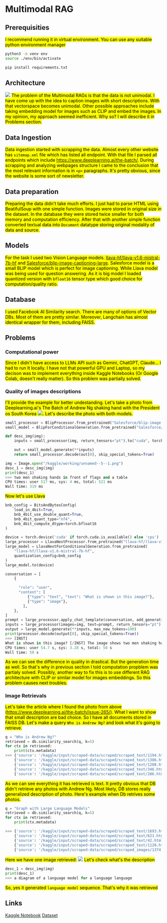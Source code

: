 # Multimodal RAG

## Prerequisities
<mark>I recommend running it in virtual environment. You can use any suitable python environment manager</mark>

```bash
python3 -m venv env
source ./env/bin/activate
```

```bash
pip install requirements.txt
```

## Architecture
![](imgs/Mulimodal_RAG.jpg)
<mark>The problem of the Multimodal RAGs is that the data is not unimodal.
I have come up with the idea to caption images with short descriptions. With that vectorspace becomes unimodal. Other possible approaches include taking embedding model for images such as CLIP and embed the images. In my opinion, my approach seemed inefficient. Why so? I will describe it in Problems section.</mark>

## Data Ingestion
<mark>Data ingestion started with scrapping the data. Almost every other website has `sitemap.xml` file which has listed all endpoint. With that file I parsed all endpoints which include https://www.deeplearning.ai/the-batch/. During scrapping and analyzing webpages structure I came to the conclusion that the most relevant information is in `<p>` paragraphs. It's pretty obvious, since the website is some sort of newsletter.</mark>

## Data preparation
<mark>Preparing the data didn't take much efforts. I just had to parse HTML using BeatifulSoup with one simple function. Images were stored in original size in the dataset. In the database they were stored twice smaller for both memory and computation efficiency. After that with another simple function converted textual data into `Document` datatype storing original modality of data and source.</mark>

## Models
<mark>For the task I used two Vision Language models. [llava-hf/llava-v1.6-mistral-7b-hf](https://huggingface.co/llava-hf/llava-v1.6-mistral-7b-hf) and [Salesforce/blip-image-captioning-large](https://huggingface.co/Salesforce/blip-image-captioning-large). Salesforce model is a small BLIP model which is perfect for image captioning. While Llava model was being used for question answering. As it is big model I loaded quantized version with `bfloat16` tensor type which good choice for computation/quality ratio.</mark>

## Database
<mark>I used Facebook AI Similarity search. There are many of options of Vector DBs. Most of them are pretty similar. Moreover, Langchain has almost identical wrapper for them, including FAISS.</mark>

## Problems

### Computational power
<mark>Since I didn't have access to LLMs API such as Gemini, ChatGPT, Claude... I had to run It locally. I have not that powerful GPU and Laptop, so my decison was to implement everything inside Kaggle Notebooks (Or Google Colab, doesn't really matter). So this problem was partially solved.
</mark>

### Quality of images descriptions
<mark>I'll provide the example for better undestanding. Let's take a photo from Deeplearning.ai's The Batch of Andrew Ng shaking hand with the President os South Korea ![](imgs/example.png). Let's describe the photo with both models.</mark>

```python
small_processor = BlipProcessor.from_pretrained("Salesforce/blip-image-captioning-large")
small_model = BlipForConditionalGeneration.from_pretrained("Salesforce/blip-image-captioning-large", torch_dtype=torch.float16).to(device)

def desc_img(img):
    inputs = small_processor(img, return_tensors="pt").to("cuda", torch.float16)

    out = small_model.generate(**inputs)
    return small_processor.decode(out[0], skip_special_tokens=True)

img = Image.open("/kaggle/working/unnamed--5--1.png")
desc_1 = desc_img(img)
print(desc_1)
>>> two men shaking hands in front of flags and a table
CPU times: user 517 ms, sys: 4 ms, total: 521 ms
Wall time: 319 ms
```

<mark>Now let's use Llava</mark>

```python
bnb_config = BitsAndBytesConfig(
    load_in_4bit=True,
    bnb_4bit_use_double_quant=True,
    bnb_4bit_quant_type="nf4",
    bnb_4bit_compute_dtype=torch.bfloat16
)

device = torch.device('cuda' if torch.cuda.is_available() else 'cpu')
large_processor = LlavaNextProcessor.from_pretrained("llava-hf/llava-v1.6-mistral-7b-hf")
large_model = LlavaNextForConditionalGeneration.from_pretrained(
    "llava-hf/llava-v1.6-mistral-7b-hf",
    quantization_config=bnb_config
)
large_model.to(device)

conversation = [
    {

      "role": "user",
      "content": [
          {"type": "text", "text": "What is shown in this image?"},
          {"type": "image"},
        ],
    },
]
prompt = large_processor.apply_chat_template(conversation, add_generation_prompt=True)
inputs = large_processor(images=img, text=prompt, return_tensors="pt").to("cuda:0")
output = large_model.generate(**inputs, max_new_tokens=100)
print(processor.decode(output[0], skip_special_tokens=True))
>>> [INST]  
What is shown in this image? [/INST] The image shows two men shaking hands. They are dressed in formal attire, with one wearing a dark suit and the other in a light-colored suit. Behind them, there are flags that suggest a diplomatic or official setting, possibly a meeting between two countries or organizations. The text at the bottom of the image provides context, indicating that the meeting is between Andrew Ng (left) and Yoon Suk (right), and it took place on July 30, 202
CPU times: user 54.7 s, sys: 3.28 s, total: 58 s
Wall time: 58 s
```

<mark>As we can see the difference in quality in drastical. But the generation time as well. So that's why in previous section I told computation propblem was partialy solved. Possibly, another way to fix this is to use different RAG architecture with CLIP or similar model for images embeddings. So this problem causes next troubles.</mark>

### Image Retrievals
<mark>Let's take the article where I found the photo from above (https://www.deeplearning.ai/the-batch/issue-265/). What I want to show that small description are bad choice. So I have all documents stored in  FAISS DB. Let's make a query `Who is Andrew Ng?` and look what it's going to retrieve.<mark>

```python
q = "Who is Andrew Ng?"
retrieved = db.similarity_search(q, k=5)
for ctx in retrieved:
    print(ctx.metadata)
>>> {'source': '/kaggle/input/scraped-data/scraped/scraped_text/1194.html', 'type': 'text'}
    {'source': '/kaggle/input/scraped-data/scraped/scraped_text/1386.html', 'type': 'text'}
    {'source': '/kaggle/input/scraped-data/scraped/scraped_text/1208.html', 'type': 'text'}
    {'source': '/kaggle/input/scraped-data/scraped/scraped_text/346.html', 'type': 'text'}
    {'source': '/kaggle/input/scraped-data/scraped/scraped_text/286.html', 'type': 'text'}
```

<mark>As we can see everything it has retrieved is text. It pretty obvious that DB didn't retrieve any photos with Andrew Ng. Most likely, DB stores really generalized description of photo. Here's example when Db retrives some photos.</mark>

```python
q = "Graph with Large Language Models"
retrieved = db.similarity_search(q, k=5)
for ctx in retrieved:
    print(ctx.metadata)

>>> {'source': '/kaggle/input/scraped-data/scraped/scraped_text/1693.html', 'type': 'text'}
    {'source': '/kaggle/input/scraped-data/scraped/scraped_text/621.html', 'type': 'text'}
    {'source': '/kaggle/input/scraped-data/scraped/scraped_text/42.html', 'type': 'text'}
    {'source': '/kaggle/input/scraped-data/scraped/scraped_text/1120.html', 'type': 'text'}
    {'source': '/kaggle/input/scraped-data/scraped/scraped_images/1374.jpg', 'type': 'image'}
```
<mark>Here we have one image retrieved:</mark>
![](imgs/1374.jpg)
<mark>Let's check what's the description</mark>

```python
desc_1 = desc_img(img)
print(desc_1)
>>> a diagram of a language model for a language language
```
<mark>So, yes it generated `language model` sequence. That's why it was retrieved</mark>

## Links

[Kaggle Notebook](https://www.kaggle.com/code/hamuladm/multimodal-rag)
[Dataset](https://www.kaggle.com/datasets/hamuladm/scraped-data)

